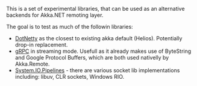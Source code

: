 This is a set of experimental libraries, that can be used as an alternative backends for Akka.NET remoting layer.

The goal is to test as much of the followin libraries:

- [DotNetty](https://github.com/Azure/DotNetty) as the closest to existing akka default (Helios). Potentially drop-in replacement.
- [gRPC](https://github.com/grpc/grpc/tree/master/src/csharp) in streaming mode. Usefull as it already makes use of ByteString and Google Protocol Buffers, which are both used nativelly by Akka.Remote.
- [System.IO.Pipelines](https://github.com/dotnet/corefxlab/tree/master/src/System.IO.Pipelines) - there are various socket lib implementations including: libuv, CLR sockets, Windows RIO.